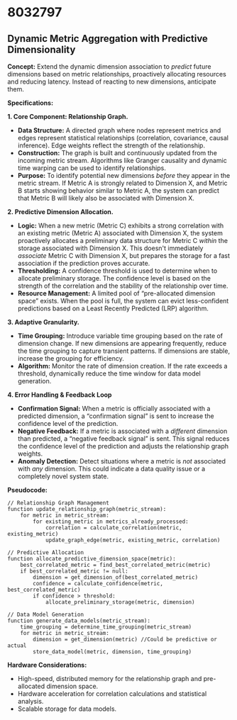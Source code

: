 # 8032797

## Dynamic Metric Aggregation with Predictive Dimensionality

**Concept:** Extend the dynamic dimension association to *predict* future dimensions based on metric relationships, proactively allocating resources and reducing latency. Instead of reacting to new dimensions, anticipate them.

**Specifications:**

**1. Core Component: Relationship Graph.**

   *   **Data Structure:** A directed graph where nodes represent metrics and edges represent statistical relationships (correlation, covariance, causal inference). Edge weights reflect the strength of the relationship.
   *   **Construction:** The graph is built and continuously updated from the incoming metric stream. Algorithms like Granger causality and dynamic time warping can be used to identify relationships.
   *   **Purpose:**  To identify potential new dimensions *before* they appear in the metric stream.  If Metric A is strongly related to Dimension X, and Metric B starts showing behavior similar to Metric A, the system can predict that Metric B will likely also be associated with Dimension X.

**2. Predictive Dimension Allocation.**

   *   **Logic:**  When a new metric (Metric C) exhibits a strong correlation with an existing metric (Metric A) associated with Dimension X, the system proactively allocates a preliminary data structure for Metric C *within* the storage associated with Dimension X.  This doesn't immediately *associate* Metric C with Dimension X, but prepares the storage for a fast association if the prediction proves accurate.
   *   **Thresholding:** A confidence threshold is used to determine when to allocate preliminary storage.  The confidence level is based on the strength of the correlation and the stability of the relationship over time.
   *   **Resource Management:** A limited pool of “pre-allocated dimension space” exists.  When the pool is full, the system can evict less-confident predictions based on a Least Recently Predicted (LRP) algorithm.

**3. Adaptive Granularity.**

   *   **Time Grouping:** Introduce variable time grouping based on the rate of dimension change. If new dimensions are appearing frequently, reduce the time grouping to capture transient patterns. If dimensions are stable, increase the grouping for efficiency.
   *   **Algorithm:**  Monitor the rate of dimension creation. If the rate exceeds a threshold, dynamically reduce the time window for data model generation.

**4. Error Handling & Feedback Loop**

   *   **Confirmation Signal:** When a metric is officially associated with a predicted dimension, a “confirmation signal” is sent to increase the confidence level of the prediction.
   *   **Negative Feedback:** If a metric is associated with a *different* dimension than predicted, a “negative feedback signal” is sent. This signal reduces the confidence level of the prediction and adjusts the relationship graph weights.
   *   **Anomaly Detection:** Detect situations where a metric is *not* associated with *any* dimension. This could indicate a data quality issue or a completely novel system state.

**Pseudocode:**

```
// Relationship Graph Management
function update_relationship_graph(metric_stream):
    for metric in metric_stream:
        for existing_metric in metrics_already_processed:
            correlation = calculate_correlation(metric, existing_metric)
            update_graph_edge(metric, existing_metric, correlation)

// Predictive Allocation
function allocate_predictive_dimension_space(metric):
    best_correlated_metric = find_best_correlated_metric(metric)
    if best_correlated_metric != null:
        dimension = get_dimension_of(best_correlated_metric)
        confidence = calculate_confidence(metric, best_correlated_metric)
        if confidence > threshold:
            allocate_preliminary_storage(metric, dimension)

// Data Model Generation
function generate_data_models(metric_stream):
    time_grouping = determine_time_grouping(metric_stream)
    for metric in metric_stream:
        dimension = get_dimension(metric) //Could be predictive or actual
        store_data_model(metric, dimension, time_grouping)
```

**Hardware Considerations:**

*   High-speed, distributed memory for the relationship graph and pre-allocated dimension space.
*   Hardware acceleration for correlation calculations and statistical analysis.
*   Scalable storage for data models.